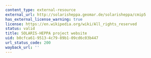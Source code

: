 ```yaml
---
content_type: external-resource
external_url: http://solarisheppa.geomar.de/solarisheppa/cmip5
has_external_license_warning: true
license: https://en.wikipedia.org/wiki/All_rights_reserved
status: valid
title: SOLARIS-HEPPA project website
uid: b0cfca61-9513-4c79-89b1-09cd6c03b447
url_status_code: 200
wayback_url: ''
---
```

